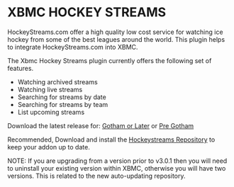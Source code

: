 XBMC HOCKEY STREAMS
===================

HockeyStreams.com offer a high quality low cost service for watching ice hockey from some of the best leagues around the world. This plugin helps to integrate HockeyStreams.com into XBMC.

The Xbmc Hockey Streams plugin currently offers the following set of features.

* Watching archived streams
* Watching live streams
* Searching for streams by date
* Searching for streams by team
* List upcoming streams

Download the latest release for: [Gotham or Later](https://github.com/fungus1487/xbmc-hockey-streams/raw/master/downloads/plugin.video.xbmc-hockey-streams-gotham-3.1.8.zip "Gotham or Later") or [Pre Gotham](https://github.com/fungus1487/xbmc-hockey-streams/raw/master/downloads/plugin.video.xbmc-hockey-streams-frodo-3.1.8.zip "Pre Gotham")

Recommended, Download and install the [Hockeystreams Repository](https://github.com/fungus1487/xbmc-hockey-streams/raw/master/downloads/repository.xbmc-hockey-streams-0.0.1.zip) to keep your addon up to date.

NOTE:  If you are upgrading from a version prior to v3.0.1 then you will need to uninstall your existing version within XBMC, otherwise you will have two versions.  This is related to the new auto-updating repository.
